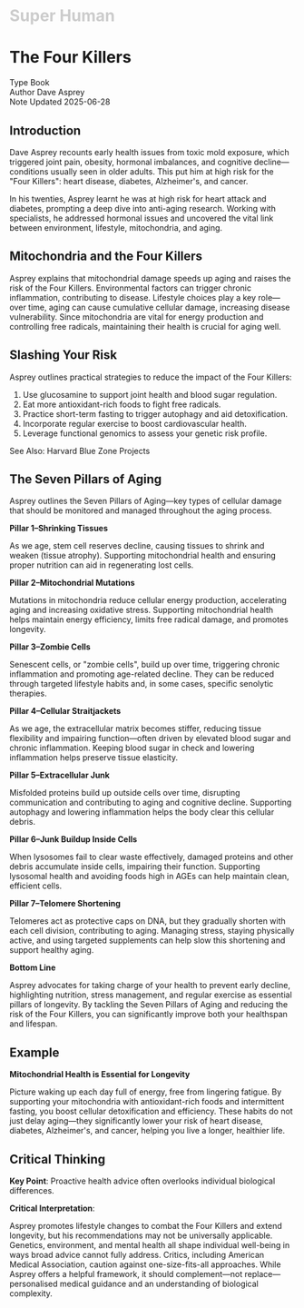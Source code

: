 <h1 style="color: #ccc">Super Human</h1>

# The Four Killers

<div class="badge">
    <span class="key">Type</span>
    <span class="value">Book</span>
</div>
<div class="badge">
    <span class="key">Author</span>
    <span class="value">Dave Asprey</span>
</div>
<div class="badge">
    <span class="key">Note Updated</span>
    <span class="value">2025-06-28</span>
</div>

## Introduction

Dave Asprey recounts early health issues from toxic mold exposure, which triggered joint pain, obesity, hormonal imbalances, and cognitive decline&mdash;conditions usually seen in older adults. This put him at high risk for the "Four Killers": heart disease, diabetes, Alzheimer's, and cancer.

In his twenties, Asprey learnt he was at high risk for heart attack and diabetes, prompting a deep dive into anti-aging research. Working with specialists, he addressed hormonal issues and uncovered the vital link between environment, lifestyle, mitochondria, and aging.

## Mitochondria and the Four Killers

Asprey explains that mitochondrial damage speeds up aging and raises the risk of the Four Killers. Environmental factors can trigger chronic inflammation, contributing to disease. Lifestyle choices play a key role&mdash;over time, aging can cause cumulative cellular damage, increasing disease vulnerability. Since mitochondria are vital for energy production and controlling free radicals, maintaining their health is crucial for aging well.

## Slashing Your Risk

Asprey outlines practical strategies to reduce the impact of the Four Killers:

1.  Use glucosamine to support joint health and blood sugar regulation.
2.  Eat more antioxidant-rich foods to fight free radicals.
3.  Practice short-term fasting to trigger autophagy and aid detoxification.
4.  Incorporate regular exercise to boost cardiovascular health.
5.  Leverage functional genomics to assess your genetic risk profile.

See Also: Harvard Blue Zone Projects

## The Seven Pillars of Aging

Asprey outlines the Seven Pillars of Aging&mdash;key types of cellular damage that should be monitored and managed throughout the aging process.

**Pillar 1&ndash;Shrinking Tissues**

As we age, stem cell reserves decline, causing tissues to shrink and weaken (tissue atrophy). Supporting mitochondrial health and ensuring proper nutrition can aid in regenerating lost cells.

**Pillar 2&ndash;Mitochondrial Mutations**

Mutations in mitochondria reduce cellular energy production, accelerating aging and increasing oxidative stress. Supporting mitochondrial health helps maintain energy efficiency, limits free radical damage, and promotes longevity.

**Pillar 3&ndash;Zombie Cells**

Senescent cells, or "zombie cells", build up over time, triggering chronic inflammation and promoting age-related decline. They can be reduced through targeted lifestyle habits and, in some cases, specific senolytic therapies.

**Pillar 4&ndash;Cellular Straitjackets**

As we age, the extracellular matrix becomes stiffer, reducing tissue flexibility and impairing function&mdash;often driven by elevated blood sugar and chronic inflammation. Keeping blood sugar in check and lowering inflammation helps preserve tissue elasticity.

**Pillar 5&ndash;Extracellular Junk**

Misfolded proteins build up outside cells over time, disrupting communication and contributing to aging and cognitive decline. Supporting autophagy and lowering inflammation helps the body clear this cellular debris.

**Pillar 6&ndash;Junk Buildup Inside Cells**

When lysosomes fail to clear waste effectively, damaged proteins and other debris accumulate inside cells, impairing their function. Supporting lysosomal health and avoiding foods high in AGEs can help maintain clean, efficient cells.

**Pillar 7&ndash;Telomere Shortening**

Telomeres act as protective caps on DNA, but they gradually shorten with each cell division, contributing to aging. Managing stress, staying physically active, and using targeted supplements can help slow this shortening and support healthy aging.

**Bottom Line**

Asprey advocates for taking charge of your health to prevent early decline, highlighting nutrition, stress management, and regular exercise as essential pillars of longevity. By tackling the Seven Pillars of Aging and reducing the risk of the Four Killers, you can significantly improve both your healthspan and lifespan.

## Example

**Mitochondrial Health is Essential for Longevity**

Picture waking up each day full of energy, free from lingering fatigue. By supporting your mitochondria with antioxidant-rich foods and intermittent fasting, you boost cellular detoxification and efficiency. These habits do not just delay aging&mdash;they significantly lower your risk of heart disease, diabetes, Alzheimer's, and cancer, helping you live a longer, healthier life.

## Critical Thinking

**Key Point**: Proactive health advice often overlooks individual biological differences.

**Critical Interpretation**:

Asprey promotes lifestyle changes to combat the Four Killers and extend longevity, but his recommendations may not be universally applicable. Genetics, environment, and mental health all shape individual well-being in ways broad advice cannot fully address. Critics, including American Medical Association, caution against one-size-fits-all approaches. While Asprey offers a helpful framework, it should complement&mdash;not replace&mdash;personalised medical guidance and an understanding of biological complexity.
